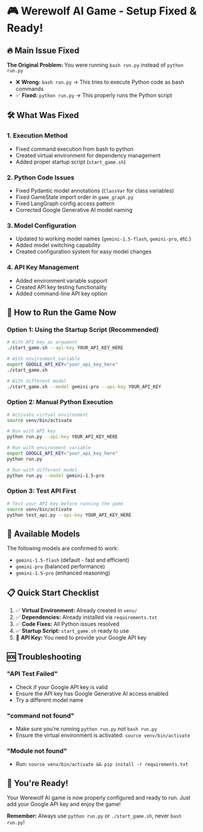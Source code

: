# 🎮 Werewolf AI Game - Setup Fixed & Ready!

## 🔥 Main Issue Fixed

**The Original Problem:** You were running `bash run.py` instead of `python run.py`

- ❌ **Wrong:** `bash run.py` → This tries to execute Python code as bash commands
- ✅ **Fixed:** `python run.py` → This properly runs the Python script

## 🛠️ What Was Fixed

### 1. **Execution Method**
- Fixed command execution from bash to python
- Created virtual environment for dependency management
- Added proper startup script (`start_game.sh`)

### 2. **Python Code Issues**
- Fixed Pydantic model annotations (`ClassVar` for class variables)
- Fixed GameState import order in `game_graph.py`
- Fixed LangGraph config access pattern
- Corrected Google Generative AI model naming

### 3. **Model Configuration**
- Updated to working model names (`gemini-1.5-flash`, `gemini-pro`, etc.)
- Added model switching capability
- Created configuration system for easy model changes

### 4. **API Key Management**
- Added environment variable support
- Created API key testing functionality
- Added command-line API key option

## 🚀 How to Run the Game Now

### Option 1: Using the Startup Script (Recommended)
```bash
# With API key as argument
./start_game.sh --api-key YOUR_API_KEY_HERE

# With environment variable
export GOOGLE_API_KEY="your_api_key_here"
./start_game.sh

# With different model
./start_game.sh --model gemini-pro --api-key YOUR_API_KEY
```

### Option 2: Manual Python Execution
```bash
# Activate virtual environment
source venv/bin/activate

# Run with API key
python run.py --api-key YOUR_API_KEY_HERE

# Run with environment variable
export GOOGLE_API_KEY="your_api_key_here"
python run.py

# Run with different model
python run.py --model gemini-1.5-pro
```

### Option 3: Test API First
```bash
# Test your API key before running the game
source venv/bin/activate
python test_api.py --api-key YOUR_API_KEY_HERE
```

## 🎯 Available Models

The following models are confirmed to work:
- `gemini-1.5-flash` (default - fast and efficient)
- `gemini-pro` (balanced performance)
- `gemini-1.5-pro` (enhanced reasoning)

## 📋 Quick Start Checklist

1. ✅ **Virtual Environment:** Already created in `venv/`
2. ✅ **Dependencies:** Already installed via `requirements.txt`
3. ✅ **Code Fixes:** All Python issues resolved
4. ✅ **Startup Script:** `start_game.sh` ready to use
5. 🔑 **API Key:** You need to provide your Google API key

## 🆘 Troubleshooting

### "API Test Failed"
- Check if your Google API key is valid
- Ensure the API key has Google Generative AI access enabled
- Try a different model name

### "command not found"
- Make sure you're running `python run.py` not `bash run.py`
- Ensure the virtual environment is activated: `source venv/bin/activate`

### "Module not found"
- Run: `source venv/bin/activate && pip install -r requirements.txt`

## 🎉 You're Ready!

Your Werewolf AI game is now properly configured and ready to run. Just add your Google API key and enjoy the game!

**Remember:** Always use `python run.py` or `./start_game.sh`, never `bash run.py`!
